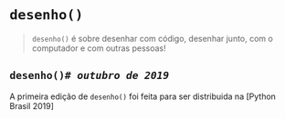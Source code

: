 # `desenho()`

> `desenho()` é sobre desenhar com código, desenhar junto, com o computador e com outras pessoas!

## `desenho()`*`# outubro de 2019`*

A primeira edição de `desenho()` foi feita para ser distribuida na [Python Brasil 2019]

